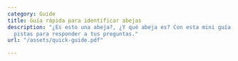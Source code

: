 ```yaml
---
category: Guide
title: Guía rápida para identificar abejas
description: "¿Es esto una abeja?, ¿Y qué abeja es? Con esta mini guía te damos algunas
  pistas para responder a tus preguntas."
url: "/assets/quick-guide.pdf"

---
```

